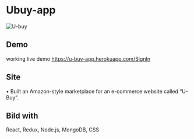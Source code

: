 # Ubuy-app

![U-buy](https://user-images.githubusercontent.com/71778859/107683144-e1e3af00-6ca9-11eb-8530-dcbd59e2a9a1.jpg)


## Demo
 working live demo https://u-buy-app.herokuapp.com/SignIn

## Site
•	Built an Amazon-style marketplace for an e-commerce website called “U-Buy”. 


## Bild with
React, Redux, Node.js, MongoDB, CSS
